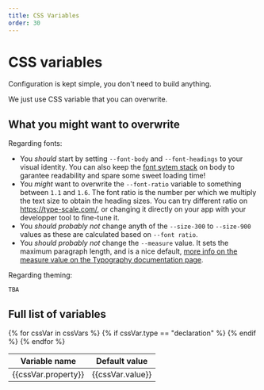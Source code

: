 ```yaml
---
title: CSS Variables
order: 30
---
```


# CSS variables

Configuration is kept simple, you don't need to build anything.

We just use CSS variable that you can overwrite.

## What you might want to overwrite

Regarding fonts:

- You _should_ start by setting `--font-body` and `--font-headings` to your visual identity. You can also keep the [font sytem stack](https://css-tricks.com/snippets/css/system-font-stack/) on body to garantee readability and spare some sweet loading time!
- You _might_ want to overwrite the `--font-ratio` variable to something between `1.1` and `1.6`. The font ratio is the number per which we multiply the text size to obtain the heading sizes. You can try different ratio on <https://type-scale.com/>, or changing it directly on your app with your developper tool to fine-tune it.
- You _should probably not_ change anyth of the `--size-300` to `--size-900` values as these are calculated based on `--font ratio`.
- You _should probably not_ change the `--measure` value. It sets the maximum paragraph length, and is a nice default, [more info on the measure value on the Typography documentation page](/documentation/typography/).

Regarding theming:

```
TBA
```

## Full list of variables

<table>
<thead>
<tr><th>Variable name</th><th>Default value</th></tr>
</thead>
<tbody>
{% for cssVar in cssVars %}
{% if cssVar.type == "declaration" %}
<tr> <td>{{cssVar.property}}</td><td>{{cssVar.value}}</td></tr> {% endif %}
{% endfor %}
</tbody>
</table>
